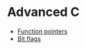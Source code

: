 # Advanced C <!-- omit from toc -->

- [Function pointers](./Function%20pointers/Notes.md)
- [Bit flags](./Bit%20flags/Notes.md)
